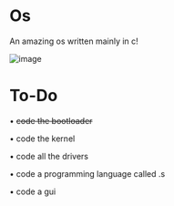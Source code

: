 # Os

An amazing os written mainly in c!

![image](https://github.com/Cherry-Corporation/Os/assets/85292605/d14fdb5f-a740-4bbb-b5e8-078275f9641d)


# To-Do

• ~~code the bootloader~~

• code the kernel

• code all the drivers

• code a programming language called .s

• code a gui
